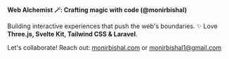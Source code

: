 **Web Alchemist 🪄: Crafting magic with code (@monirbishal)**

Building interactive experiences that push the web's boundaries. ✨ Love **Three.js, Svelte Kit, Tailwind CSS & Laravel**.

Let's collaborate!   Reach out: [monirbishal.com](https://monirbishal.com/) or monirbishal1@gmail.com

<!---
monirbishal/monirbishal is a ✨ special ✨ repository because its `README.md` (this file) appears on your GitHub profile.
You can click the Preview link to take a look at your changes.
--->
